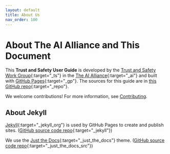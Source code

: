 ```yaml
---
layout: default
title: About Us
nav_order: 100
---
```


# About The AI Alliance and This Document

This **Trust and Safety User Guide** is developed by the [Trust and Safety Work Group](https://thealliance.ai/focusareas/trust-and-safety){:target="_ts"} in the [The AI Alliance](https://thealliance.ai){:target="_ai"} and built with [GitHub Pages](https://pages.github.com/){:target="_gp"}. The sources for this guide are in [this GitHub repo](https://github.com/The-AI-Alliance/trust-safety-user-guide){:target="_repo"}.

We welcome contributions! For more information, see [Contributing](/contributing/).

## About Jekyll

[Jekyll](https://github.com/jekyll){:target="_jekyll_org"} is used by GitHub Pages to create and publish sites. ([GitHub source code repo](https://github.com/jekyll/jekyll){:target="_jekyll"}) 

We use the [Just the Docs](https://just-the-docs.github.io/just-the-docs/){:target="_just_the_docs"} theme. ([GitHub source code repo](https://github.com/just-the-docs/just-the-docs){:target="_just_the_docs_src"})
